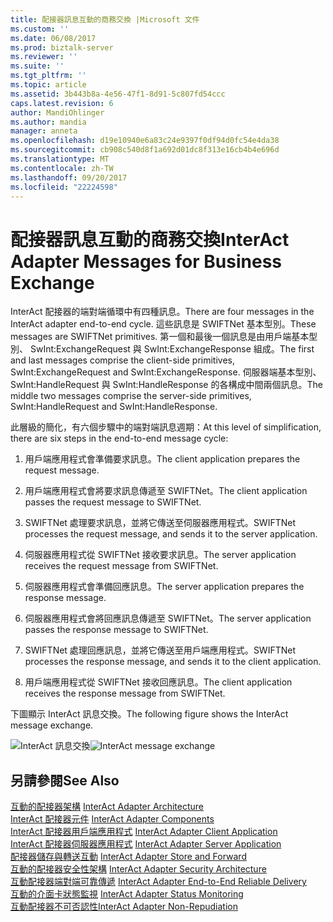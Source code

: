 ```yaml
---
title: 配接器訊息互動的商務交換 |Microsoft 文件
ms.custom: ''
ms.date: 06/08/2017
ms.prod: biztalk-server
ms.reviewer: ''
ms.suite: ''
ms.tgt_pltfrm: ''
ms.topic: article
ms.assetid: 3b443b8a-4e56-47f1-8d91-5c807fd54ccc
caps.latest.revision: 6
author: MandiOhlinger
ms.author: mandia
manager: anneta
ms.openlocfilehash: d19e10940e6a83c24e9397f0df94d0fc54e4da38
ms.sourcegitcommit: cb908c540d8f1a692d01dc8f313e16cb4b4e696d
ms.translationtype: MT
ms.contentlocale: zh-TW
ms.lasthandoff: 09/20/2017
ms.locfileid: "22224598"
---
```

# <a name="interact-adapter-messages-for-business-exchange"></a><span data-ttu-id="71f05-102">配接器訊息互動的商務交換</span><span class="sxs-lookup"><span data-stu-id="71f05-102">InterAct Adapter Messages for Business Exchange</span></span>
<span data-ttu-id="71f05-103">InterAct 配接器的端對端循環中有四種訊息。</span><span class="sxs-lookup"><span data-stu-id="71f05-103">There are four messages in the InterAct adapter end-to-end cycle.</span></span> <span data-ttu-id="71f05-104">這些訊息是 SWIFTNet 基本型別。</span><span class="sxs-lookup"><span data-stu-id="71f05-104">These messages are SWIFTNet primitives.</span></span> <span data-ttu-id="71f05-105">第一個和最後一個訊息是由用戶端基本型別、 SwInt:ExchangeRequest 與 SwInt:ExchangeResponse 組成。</span><span class="sxs-lookup"><span data-stu-id="71f05-105">The first and last messages comprise the client-side primitives, SwInt:ExchangeRequest and SwInt:ExchangeResponse.</span></span> <span data-ttu-id="71f05-106">伺服器端基本型別、 SwInt:HandleRequest 與 SwInt:HandleResponse 的各構成中間兩個訊息。</span><span class="sxs-lookup"><span data-stu-id="71f05-106">The middle two messages comprise the server-side primitives, SwInt:HandleRequest and SwInt:HandleResponse.</span></span>  
  
 <span data-ttu-id="71f05-107">此層級的簡化，有六個步驟中的端對端訊息週期：</span><span class="sxs-lookup"><span data-stu-id="71f05-107">At this level of simplification, there are six steps in the end-to-end message cycle:</span></span>  
  
1.  <span data-ttu-id="71f05-108">用戶端應用程式會準備要求訊息。</span><span class="sxs-lookup"><span data-stu-id="71f05-108">The client application prepares the request message.</span></span>  
  
2.  <span data-ttu-id="71f05-109">用戶端應用程式會將要求訊息傳遞至 SWIFTNet。</span><span class="sxs-lookup"><span data-stu-id="71f05-109">The client application passes the request message to SWIFTNet.</span></span>  
  
3.  <span data-ttu-id="71f05-110">SWIFTNet 處理要求訊息，並將它傳送至伺服器應用程式。</span><span class="sxs-lookup"><span data-stu-id="71f05-110">SWIFTNet processes the request message, and sends it to the server application.</span></span>  
  
4.  <span data-ttu-id="71f05-111">伺服器應用程式從 SWIFTNet 接收要求訊息。</span><span class="sxs-lookup"><span data-stu-id="71f05-111">The server application receives the request message from SWIFTNet.</span></span>  
  
5.  <span data-ttu-id="71f05-112">伺服器應用程式會準備回應訊息。</span><span class="sxs-lookup"><span data-stu-id="71f05-112">The server application prepares the response message.</span></span>  
  
6.  <span data-ttu-id="71f05-113">伺服器應用程式會將回應訊息傳遞至 SWIFTNet。</span><span class="sxs-lookup"><span data-stu-id="71f05-113">The server application passes the response message to SWIFTNet.</span></span>  
  
7.  <span data-ttu-id="71f05-114">SWIFTNet 處理回應訊息，並將它傳送至用戶端應用程式。</span><span class="sxs-lookup"><span data-stu-id="71f05-114">SWIFTNet processes the response message, and sends it to the client application.</span></span>  
  
8.  <span data-ttu-id="71f05-115">用戶端應用程式從 SWIFTNet 接收回應訊息。</span><span class="sxs-lookup"><span data-stu-id="71f05-115">The client application receives the response message from SWIFTNet.</span></span>  
  
 <span data-ttu-id="71f05-116">下圖顯示 InterAct 訊息交換。</span><span class="sxs-lookup"><span data-stu-id="71f05-116">The following figure shows the InterAct message exchange.</span></span>  
  
 <span data-ttu-id="71f05-117">![InterAct 訊息交換](../../adapters-and-accelerators/fileact-interact/media/12fbebc6-5ab7-4d7f-9f94-4069b22161fa.gif "12fbebc6-5ab7-4d7f-9f94-4069b22161fa")</span><span class="sxs-lookup"><span data-stu-id="71f05-117">![InterAct message exchange](../../adapters-and-accelerators/fileact-interact/media/12fbebc6-5ab7-4d7f-9f94-4069b22161fa.gif "12fbebc6-5ab7-4d7f-9f94-4069b22161fa")</span></span>  
  
## <a name="see-also"></a><span data-ttu-id="71f05-118">另請參閱</span><span class="sxs-lookup"><span data-stu-id="71f05-118">See Also</span></span>  
 <span data-ttu-id="71f05-119">[互動的配接器架構](../../adapters-and-accelerators/fileact-interact/interact-adapter-architecture.md) </span><span class="sxs-lookup"><span data-stu-id="71f05-119">[InterAct Adapter Architecture](../../adapters-and-accelerators/fileact-interact/interact-adapter-architecture.md) </span></span>  
 <span data-ttu-id="71f05-120">[InterAct 配接器元件](../../adapters-and-accelerators/fileact-interact/interact-adapter-components.md) </span><span class="sxs-lookup"><span data-stu-id="71f05-120">[InterAct Adapter Components](../../adapters-and-accelerators/fileact-interact/interact-adapter-components.md) </span></span>  
 <span data-ttu-id="71f05-121">[InterAct 配接器用戶端應用程式](../../adapters-and-accelerators/fileact-interact/interact-adapter-client-application.md) </span><span class="sxs-lookup"><span data-stu-id="71f05-121">[InterAct Adapter Client Application](../../adapters-and-accelerators/fileact-interact/interact-adapter-client-application.md) </span></span>  
 <span data-ttu-id="71f05-122">[InterAct 配接器伺服器應用程式](../../adapters-and-accelerators/fileact-interact/interact-adapter-server-application.md) </span><span class="sxs-lookup"><span data-stu-id="71f05-122">[InterAct Adapter Server Application](../../adapters-and-accelerators/fileact-interact/interact-adapter-server-application.md) </span></span>  
 <span data-ttu-id="71f05-123">[配接器儲存與轉送互動](../../adapters-and-accelerators/fileact-interact/interact-adapter-store-and-forward.md) </span><span class="sxs-lookup"><span data-stu-id="71f05-123">[InterAct Adapter Store and Forward](../../adapters-and-accelerators/fileact-interact/interact-adapter-store-and-forward.md) </span></span>  
 <span data-ttu-id="71f05-124">[互動的配接器安全性架構](../../adapters-and-accelerators/fileact-interact/interact-adapter-security-architecture.md) </span><span class="sxs-lookup"><span data-stu-id="71f05-124">[InterAct Adapter Security Architecture](../../adapters-and-accelerators/fileact-interact/interact-adapter-security-architecture.md) </span></span>  
 <span data-ttu-id="71f05-125">[互動配接器端對端可靠傳遞](../../adapters-and-accelerators/fileact-interact/interact-adapter-end-to-end-reliable-delivery.md) </span><span class="sxs-lookup"><span data-stu-id="71f05-125">[InterAct Adapter End-to-End Reliable Delivery](../../adapters-and-accelerators/fileact-interact/interact-adapter-end-to-end-reliable-delivery.md) </span></span>  
 <span data-ttu-id="71f05-126">[互動的介面卡狀態監視](../../adapters-and-accelerators/fileact-interact/interact-adapter-status-monitoring.md) </span><span class="sxs-lookup"><span data-stu-id="71f05-126">[InterAct Adapter Status Monitoring](../../adapters-and-accelerators/fileact-interact/interact-adapter-status-monitoring.md) </span></span>  
 [<span data-ttu-id="71f05-127">互動配接器不可否認性</span><span class="sxs-lookup"><span data-stu-id="71f05-127">InterAct Adapter Non-Repudiation</span></span>](../../adapters-and-accelerators/fileact-interact/interact-adapter-non-repudiation.md)